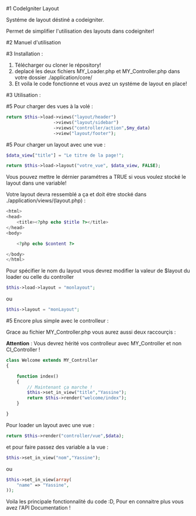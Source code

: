 #1 CodeIgniter Layout

Systéme de layout déstiné a codeigniter.

Permet de simplifier l'utilisation des layouts dans codeigniter!

#2 Manuel d'utilisation

#3 Installation :

1. Télécharger ou cloner le répository!
2. deplacé les deux fichiers MY_Loader.php et MY_Controller.php dans votre dossier ./application/core/
3. Et voila le code fonctionne et vous avez un systéme de layout en place! 

#3 Utilisation : 

#5 Pour charger des vues à la volé :

```php
return $this->load->views("layout/header")
				  ->views("layout/sidebar")
				  ->views("controller/action",$my_data)
				  ->view("layout/footer");
```

#5 Pour charger un layout avec une vue :

```php
$data_view["title"] = "Le titre de la page!";

return $this->load->layout("votre_vue", $data_view, FALSE);
```

Vous pouvez mettre le dérnier paramétres a TRUE si vous voulez stocké le layout dans une variable!

Votre layout devra ressemblé a ça et doit étre stocké dans ./application/views/(layout.php) : 

```php
<html>
<head>
	<title><?php echo $title ?></title>
</head>
<body>

	<?php echo $content ?>

</body>
</html>
```

Pour spécifier le nom du layout vous devrez modifier la valeur de $layout du loader ou celle du controller

```php
$this->load->layout = "monlayout";
```

ou

```php
$this->layout = "monLayout";
```

#5 Encore plus simple avec le controlleur :

Grace au fichier MY_Controller.php vous aurez aussi deux raccourçis : 

**Attention** : Vous devrez hérité vos controlleur avec MY_Controller et non CI_Controller !
```php
class Welcome extends MY_Controller
{

	function index()
	{
		// Maintenant ça marche !
		$this->set_in_view("title","Yassine");
		return $this->render("welcome/index");
	}

}
```

Pour loader un layout avec une vue : 

```php
return $this->render("controller/vue",$data);
```

et pour faire passez des variable a la vue : 

```php
$this->set_in_view("nom","Yassine");
```

ou 

```php
$this->set_in_view(array(
	"name" => "Yassine",
));
```

Voila les principale fonctionnalité du code :D, Pour en connaitre plus vous avez l'API Documentation !